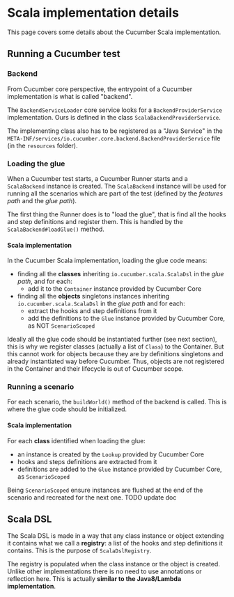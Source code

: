 # Scala implementation details

This page covers some details about the Cucumber Scala implementation.

## Running a Cucumber test

### Backend

From Cucumber core perspective, the entrypoint of a Cucumber implementation is what is called "backend".

The `BackendServiceLoader` core service looks for a `BackendProviderService` implementation.
Ours is defined in the class `ScalaBackendProviderService`.

The implementing class also has to be registered as a "Java Service" in the `META-INF/services/io.cucumber.core.backend.BackendProviderService` file (in the `resources` folder).

### Loading the glue

When a Cucumber test starts, a Cucumber Runner starts and a `ScalaBackend` instance is created.
The `ScalaBackend` instance will be used for running all the scenarios which are part of the test (defined by the _features path_ and the _glue path_).

The first thing the Runner does is to "load the glue", that is find all the hooks and step definitions and register them.
This is handled by the `ScalaBackend#loadGlue()` method.

#### Scala implementation

In the Cucumber Scala implementation, loading the glue code means:
- finding all the **classes** inheriting `io.cucumber.scala.ScalaDsl` in the _glue path_, and for each:
  - add it to the `Container` instance provided by Cucumber Core
- finding all the **objects** singletons instances inheriting `io.cucumber.scala.ScalaDsl` in the _glue path_ and for each:
  - extract the hooks and step definitions from it
  - add the definitions to the `Glue` instance provided by Cucumber Core, as NOT `ScenarioScoped`

Ideally all the glue code should be instantiated further (see next section), this is why we register classes (actually a list of `Class`) to the Container.
But this cannot work for objects because they are by definitions singletons and already instantiated way before Cucumber.
Thus, objects are not registered in the Container and their lifecycle is out of Cucumber scope.

### Running a scenario

For each scenario, the `buildWorld()` method of the backend is called.
This is where the glue code should be initialized.

#### Scala implementation

For each **class** identified when loading the glue:
- an instance is created by the `Lookup` provided by Cucumber Core
- hooks and steps definitions are extracted from it
- definitions are added to the `Glue` instance provided by Cucumber Core, as `ScenarioScoped`

Being `ScenarioScoped` ensure instances are flushed at the end of the scenario and recreated for the next one. TODO update doc

## Scala DSL

The Scala DSL is made in a way that any class instance or object extending it contains what we call a **registry**:
a list of the hooks and step definitions it contains.
This is the purpose of `ScalaDslRegistry`.

The registry is populated when the class instance or the object is created.
Unlike other implementations there is no need to use annotations or reflection here.
This is actually **similar to the Java8/Lambda implementation**.
